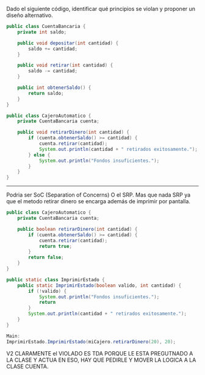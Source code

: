 Dado el siguiente código, identificar qué principios se violan y proponer un diseño alternativo.

```java
public class CuentaBancaria {
    private int saldo;

    public void depositar(int cantidad) {
        saldo += cantidad;
    }

    public void retirar(int cantidad) {
        saldo -= cantidad;
    }

    public int obtenerSaldo() {
        return saldo;
    }
}

public class CajeroAutomatico {
    private CuentaBancaria cuenta;

    public void retirarDinero(int cantidad) {
        if (cuenta.obtenerSaldo() >= cantidad) {
            cuenta.retirar(cantidad);
            System.out.println(cantidad + " retirados exitosamente.");
        } else {
            System.out.println("Fondos insuficientes.");
        }
    }
}
```
---
Podria ser SoC (Separation of Concerns) O el SRP. Mas que nada SRP ya que el metodo retirar dinero se encarga además de imprimir por pantalla.

```java
public class CajeroAutomatico {
    private CuentaBancaria cuenta;

    public boolean retirarDinero(int cantidad) {
        if (cuenta.obtenerSaldo() >= cantidad) {
            cuenta.retirar(cantidad);
            return true;
        }
        return false; 
    }
}

public static class ImprimirEstado {
    public static ImprimirEstado(boolean valido, int cantidad) {
        if (!valido) {
            System.out.println("Fondos insuficientes.");
            return
        }
        System.out.println(cantidad + " retirados exitosamente.");
    }
}

Main:
ImprimirEstado.ImprimirEstado(miCajero.retirarDinero(20), 20);
```

V2 CLARAMENTE el VIOLADO ES TDA PORQUE LE ESTA PREGUTNADO A LA CLASE Y ACTUA EN ESO, HAY QUE PEDIRLE Y MOVER LA LOGICA A LA CLASE CUENTA.